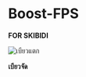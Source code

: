 # Boost-FPS
**FOR SKIBIDI**

![เบียวแตก](https://github.com/user-attachments/assets/0f7f1da7-34e2-4bf4-ba54-032347690e9c)

**เบียวจัด**

